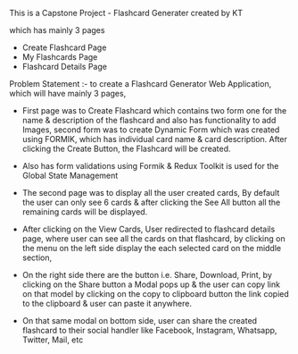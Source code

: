 This is a Capstone Project - Flashcard Generater created by KT

which has mainly 3 pages

- Create Flashcard Page
- My Flashcards Page
- Flashcard Details Page

Problem Statement :- to create a Flashcard Generator Web Application, which will have mainly 3 pages,

- First page was to Create Flashcard which contains two form one for the name & description of the flashcard and also has functionality to add Images, second form was to create Dynamic Form which was created using FORMIK, which has individual card name & card description. After clicking the Create Button, the Flashcard will be created.

- Also has form validations using Formik & Redux Toolkit is used for the Global State Management

- The second page was to display all the user created cards, By default the user can only see 6 cards & after clicking the See All button all the remaining cards will be displayed.

- After clicking on the View Cards, User redirected to flashcard details page, where user can see all the cards on that flashcard, by clicking on the menu on the left side display the each selected card on the middle section,

- On the right side there are the button i.e. Share, Download, Print, by clicking on the Share button a Modal pops up & the user can copy link on that model by clicking on the copy to clipboard button the link copied to the clipboard & user can paste it anywhere.

- On that same modal on bottom side, user can share the created flashcard to their social handler like Facebook, Instagram, Whatsapp, Twitter, Mail, etc
